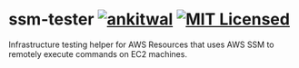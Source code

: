 # ssm-tester [![ankitwal](https://circleci.com/gh/ankitwal/ssm-tester.svg?style=shield)](https://circleci.com/gh/ankitwal/ssm-tester) [![MIT Licensed](https://img.shields.io/badge/license-MIT-blue.svg)](https://raw.githubusercontent.com/ankitwal/ssm-tester/main/LICENSE)
Infrastructure testing helper for AWS Resources that uses AWS SSM to remotely execute commands on EC2 machines.
